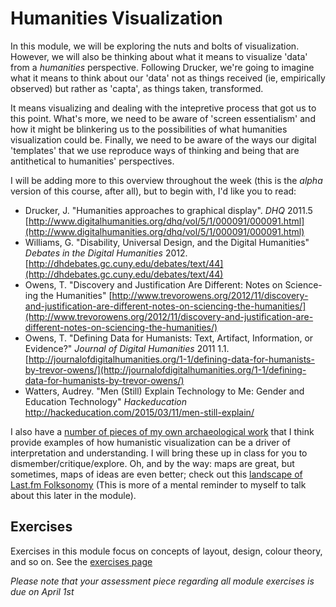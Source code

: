 # Humanities Visualization

In this module, we will be exploring the nuts and bolts of visualization. However, we will also be thinking about what it means to visualize 'data' from a _humanities_ perspective. Following Drucker, we're going to imagine what it means to think about our 'data' not as things received (ie, empirically observed) but rather as 'capta', as things taken, transformed.

It means visualizing and dealing with the intepretive process that got us to this point. What's more, we need to be aware of 'screen essentialism' and how it might be blinkering us to the possibilities of what humanities visualization could be. Finally, we need to be aware of the ways our digital 'templates' that we use reproduce ways of thinking and being that are antithetical to humanities' perspectives.

I will be adding more to this overview throughout the week (this is the *alpha* version of this course, after all), but to begin with, I'd like you to read:

+ Drucker, J. "Humanities approaches to graphical display". _DHQ_ 2011.5 [http://www.digitalhumanities.org/dhq/vol/5/1/000091/000091.html](http://www.digitalhumanities.org/dhq/vol/5/1/000091/000091.html)
+ Williams, G. "Disability, Universal Design, and the Digital Humanities" _Debates in the Digital Humanities_ 2012. [http://dhdebates.gc.cuny.edu/debates/text/44](http://dhdebates.gc.cuny.edu/debates/text/44)
+ Owens, T. "Discovery and Justification Are Different: Notes on Science-ing the Humanities" [http://www.trevorowens.org/2012/11/discovery-and-justification-are-different-notes-on-sciencing-the-humanities/](http://www.trevorowens.org/2012/11/discovery-and-justification-are-different-notes-on-sciencing-the-humanities/)
+ Owens, T. "Defining Data for Humanists: Text, Artifact, Information, or Evidence?" _Journal of Digital Humanities_ 2011 1.1. [http://journalofdigitalhumanities.org/1-1/defining-data-for-humanists-by-trevor-owens/](http://journalofdigitalhumanities.org/1-1/defining-data-for-humanists-by-trevor-owens/)
+ Watters, Audrey. "Men (Still) Explain Technology to Me: Gender and Education Technology" _Hackeducation_ http://hackeducation.com/2015/03/11/men-still-explain/

I also have a [number of pieces of my own archaeological work](https://carleton-ca.academia.edu/SMGraham) that I think provide examples of how humanistic visualization can be a driver of interpretation and understanding. I will bring these up in class for you to dismember/critique/explore.  Oh, and by the way: maps are great, but sometimes, maps of ideas are even better; check out this [landscape of Last.fm Folksonomy](http://info.slis.indiana.edu/~katy/research/10-Last.fm.pdf) (This is more of a mental reminder to myself to talk about this later in the module).

## Exercises

Exercises in this module focus on concepts of layout, design, colour theory, and so on. See the [exercises page](module5-exercises.txt.md)

*Please note that your assessment piece regarding all module exercises is due on April 1st*

